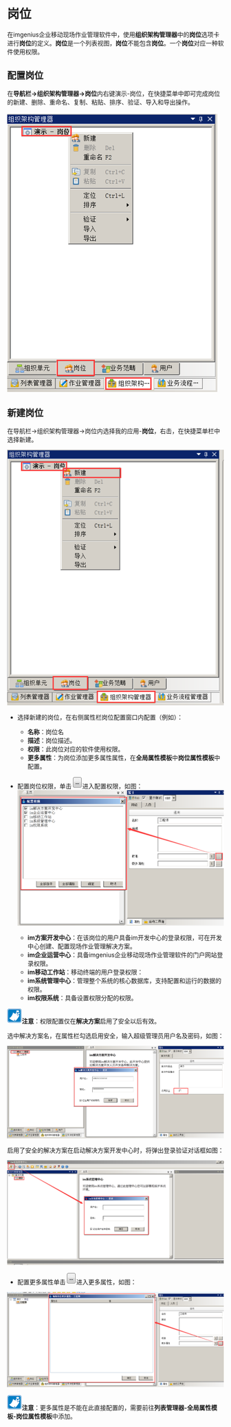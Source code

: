 # 岗位
在imgenius企业移动现场作业管理软件中，使用**组织架构管理器**中的**岗位**选项卡进行**岗位**的定义。**岗位**是一个列表视图，**岗位**不能包含**岗位**。一个**岗位**对应一种软件使用权限。
## 配置岗位
在**导航栏→组织架构管理器→岗位**内右键演示-岗位，在快捷菜单中即可完成岗位的新建、删除、重命名、复制、粘贴、排序、验证、导入和导出操作。

![](./images/岗位1.png)
## 新建岗位
在导航栏→组织架构管理器→岗位内选择我的应用-**岗位**，右击，在快捷菜单栏中选择新建。

![](./images/岗位2.png)

* 选择新建的岗位，在右侧属性栏岗位配置窗口内配置（例如）：
  * **名称**：岗位名
  * **描述**：岗位描述。
  * **权限**：此岗位对应的软件使用权限。
  * **更多属性**：为岗位添加更多属性属性，在**全局属性模板**中**岗位属性模板**中配置。

* 配置岗位权限，单击![](./images/扩展符号图.png)进入配置权限，如图：
![](./images/岗位3.png)

  * **im方案开发中心**：在该岗位的用户具备im开发中心的登录权限，可在开发中心创建、配置现场作业管理解决方案。
  * **im企业运营中心**：具备imgenius企业移动现场作业管理软件的门户网站登录权限。
  * **im移动工作站**：移动终端的用户登录权限：
  * **im系统管理中心**：管理整个系统的核心数据库，支持配置和运行的数据的权限。
  * **im权限系统**：具备设置权限分配的权限。

![](./images/注意.png)**注意**：权限配置仅在**解决方案**启用了安全以后有效。

选中解决方案名，在属性栏勾选启用安全，输入超级管理员用户名及密码，如图：

![](./images/岗位4.png)

启用了安全的解决方案在启动解决方案开发中心时，将弹出登录验证对话框如图：

![](./images/岗位5.png)

* 配置更多属性单击![](./images/扩展符号图.png)进入更多属性，如图：

![](./images/岗位6.png)

![](./images/注意.png)**注意**：更多属性是不能在此直接配置的，需要前往**列表管理器-全局属性模板-岗位属性模板**中添加。